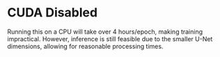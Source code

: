 # CUDA Disabled
Running this on a CPU will take over 4 hours/epoch, making training impractical. However, inference is still feasible due to the smaller U-Net dimensions, allowing for reasonable processing times.
